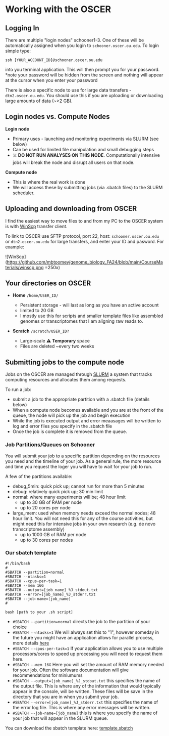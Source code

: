 # Working with the OSCER

## Logging In

There are multiple "login nodes" schooner1-3. One of these will be automatically assigned when you login to `schooner.oscer.ou.edu`. To login simple type: 

```
ssh [YOUR_ACCOUNT_ID]@schooner.oscer.ou.edu
```
into you terminal application. This will then prompt you for your password. *note your password will be hidden from the screen and nothing will appear at the cursor when you enter your password

There is also a specific node to use for large data transfers - `dtn2.oscer.ou.edu`. You should use this if you are uploading or downloading large amounts of data (~>2 GB).

## Login nodes vs. Compute Nodes

**Login node**

* Primary uses - launching and monitoring experiments via SLURM (see below)
* Can be used for limited file manipulation and small debugging steps
* :skull_and_crossbones: **DO NOT RUN ANALYSES ON THIS NODE**. Computationally intensive jobs will break the node and disrupt all users on that node. 

**Compute node**

* This is where the real work is done
* We will access these by submitting jobs (via .sbatch files) to the SLURM scheduler.

## Uploading and downloading from OSCER

I find the easiest way to move files to and from my PC to the OSCER system is with [WinScp](https://winscp.net/eng/downloads.php) transfer client. 

To link to OSCER use SFTP protocol, port 22, host: `schooner.oscer.ou.edu` or `dtn2.oscer.ou.edu` for large transfers, and enter your ID and pasword. For example:  

![WinScp](https://github.com/mbtoomey/genome_biology_FA24/blob/main/CourseMaterials/winscp.png =250x)

## Your directories on OSCER

* **Home** `/home/USER_ID/`
    * Persistent storage - will last as long as you have an active account
    * limited to 20 GB
    * I mostly use this for scripts and smaller template files like assembled genomes or transcriptomes that I am aligning raw reads to. 
    
* **Scratch** `/scratch/USER_ID?`
    * Large-scale :warning: **Temporary** space
    * Files are deleted ~every two weeks
    
## Submitting jobs to the compute node

Jobs on the OSCER are managed through [SLURM](https://slurm.schedmd.com/overview.html) a system that tracks computing resources and allocates them among requests. 

To run a job: 

* submit a job to the appropriate partition with a .sbatch file (details below)
* When a compute node becomes available and you are at the front of the queue, the node will pick up the job and begin execution
* While the job is executed output and error meaasages will be written to log and error files you specify in the .sbatch file
* Once the job is complete it is removed from the queue. 

### Job Partitions/Queues on Schooner

You will submit your job to a specific partition depending on the resources you need and the timeline of your job. As a general rule, the more resource and time you request the loger you will have to wait for your job to run. 

A few of the partitions available: 

* debug_5min: quick pick up; cannot run for more than 5 minutes
* debug: relatively quick pick up; 30 min limit
* normal: where many experiments will be; 48 hour limit
   * up to 30 GB of RAM per node
   * up to 20 cores per node
* large_mem: used when memory needs exceed the normal nodes; 48 hour limit. You will not need this for any of the course activities, but might need this for intensive jobs in your own research (e.g. de novo transcriptome assembly)
   * up to 1000 GB of RAM per node
   * up to 30 cores per nodes
   
### Our sbatch template

```
#!/bin/bash
#
#SBATCH --partition=normal
#SBATCH --ntasks=1
#SBATCH --cpus-per-task=1
#SBATCH --mem 16G
#SBATCH --output=[job_name]_%J_stdout.txt
#SBATCH --error=[job_name]_%J_stderr.txt
#SBATCH --job-name=[job_name]
# 

bash [path to your .sh script]
```

* `#SBATCH --partition=normal` directs the job to the partition of your choice
* `#SBATCH --ntasks=1` We will always set this to "1", however someday in the future you might have an application allows for parallel process, more details [here](https://www.ou.edu/oscer/support/running_jobs_schooner)
* `#SBATCH --cpus-per-task=1` If your application allows you to use multiple processors/cores to speed up processing you will need to request them here. 
* `#SBATCH --mem 16G` Here you will set the amount of RAM memory needed for your job. Often the software documentation will give recommendations for miniumums
* `#SBATCH --output=[job_name]_%J_stdout.txt` this specifies the name of the output file. This is where any of the information that would typically appear in the console, will be written. These files will be save in the directory that you are in when you submit your job. 
* `#SBATCH --error=[job_name]_%J_stderr.txt` this specifies the name of the error log file. This is where any error messages will be written. 
* `#SBATCH --job-name=[job_name]` this is where you specify the name of your job that will appear in the SLURM queue. 

You can download the sbatch template here: [template.sbatch](https://github.com/mbtoomey/genome_biology_FA24/blob/main/CourseMaterials/template.sbatch)



    





